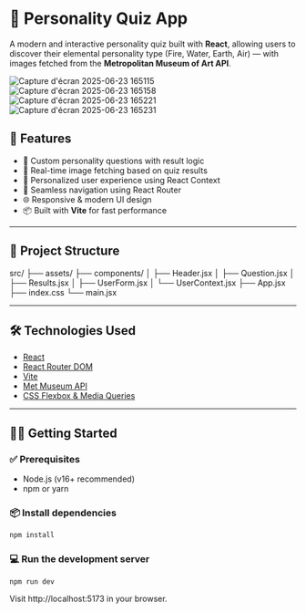 # 🔮 Personality Quiz App

A modern and interactive personality quiz built with **React**, allowing users to discover their elemental personality type (Fire, Water, Earth, Air) — with images fetched from the **Metropolitan Museum of Art API**.

![Capture d'écran 2025-06-23 165115](https://github.com/user-attachments/assets/2e958c0c-ba23-46e8-b7b0-9c64aafc7a0a)
![Capture d'écran 2025-06-23 165158](https://github.com/user-attachments/assets/58243de5-bc13-4fb4-87ff-a25b6d232b43)
![Capture d'écran 2025-06-23 165221](https://github.com/user-attachments/assets/94b37638-74b4-4a4c-b6fd-c5965dee8479)
![Capture d'écran 2025-06-23 165231](https://github.com/user-attachments/assets/32a17a2f-8cab-485b-aca2-502ddc0ecbec)


## 🚀 Features

- 🧠 Custom personality questions with result logic
- 🎨 Real-time image fetching based on quiz results
- 👤 Personalized user experience using React Context
- 🔀 Seamless navigation using React Router
- 🌐 Responsive & modern UI design
- 📦 Built with **Vite** for fast performance

---

## 📁 Project Structure
src/
├── assets/
├── components/
│ ├── Header.jsx
│ ├── Question.jsx
│ ├── Results.jsx
│ ├── UserForm.jsx
│ └── UserContext.jsx
├── App.jsx
├── index.css
└── main.jsx


---

## 🛠️ Technologies Used

- [React](https://reactjs.org/)
- [React Router DOM](https://reactrouter.com/)
- [Vite](https://vitejs.dev/)
- [Met Museum API](https://metmuseum.github.io/)
- [CSS Flexbox & Media Queries](https://developer.mozilla.org/en-US/docs/Web/CSS)

---

## 🧑‍💻 Getting Started

### ✅ Prerequisites

- Node.js (v16+ recommended)
- npm or yarn

### 📦 Install dependencies

```bash
npm install
```
### 💻 Run the development server
```bash
npm run dev
```
Visit http://localhost:5173 in your browser.
